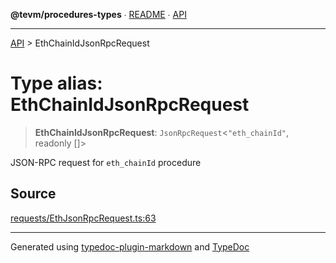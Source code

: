 **@tevm/procedures-types** ∙ [README](../README.md) ∙ [API](../API.md)

***

[API](../API.md) > EthChainIdJsonRpcRequest

# Type alias: EthChainIdJsonRpcRequest

> **EthChainIdJsonRpcRequest**: `JsonRpcRequest`\<`"eth_chainId"`, readonly []\>

JSON-RPC request for `eth_chainId` procedure

## Source

[requests/EthJsonRpcRequest.ts:63](https://github.com/evmts/tevm-monorepo/blob/main/packages/procedures-types/src/requests/EthJsonRpcRequest.ts#L63)

***
Generated using [typedoc-plugin-markdown](https://www.npmjs.com/package/typedoc-plugin-markdown) and [TypeDoc](https://typedoc.org/)
